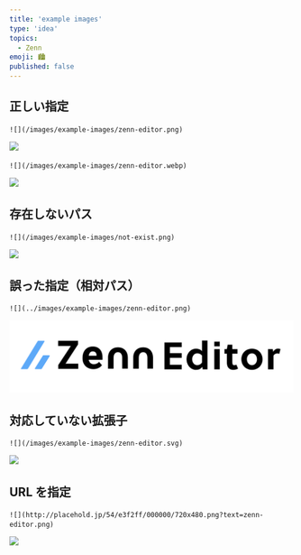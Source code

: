 ```yaml
---
title: 'example images'
type: 'idea'
topics:
  - Zenn
emoji: 🏙
published: false
---
```


## 正しい指定

`![](/images/example-images/zenn-editor.png)`

![](/images/example-images/zenn-editor.png)

`![](/images/example-images/zenn-editor.webp)`

![](/images/example-images/zenn-editor.webp)

## 存在しないパス

`![](/images/example-images/not-exist.png)`

![](/images/example-images/not-exist.png)

## 誤った指定（相対パス）

`![](../images/example-images/zenn-editor.png)`

![](../images/example-images/zenn-editor.png)

## 対応していない拡張子

`![](/images/example-images/zenn-editor.svg)`

![](/images/example-images/zenn-editor.svg)

## URL を指定

`![](http://placehold.jp/54/e3f2ff/000000/720x480.png?text=zenn-editor.png)`

![](http://placehold.jp/54/e3f2ff/000000/720x480.png?text=zenn-editor.png)
